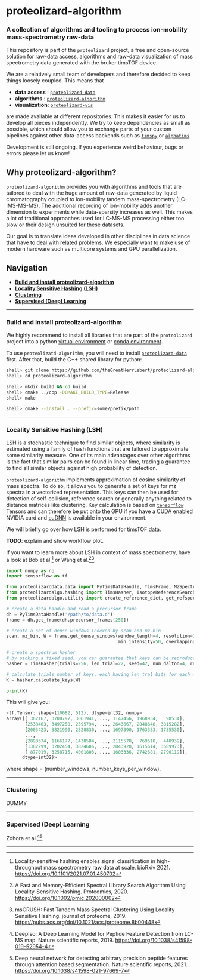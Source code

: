 # proteolizard-algorithm
### A collection of algorithms and tooling to process ion-mobility mass-spectrometry raw-data

This repository is part of the `proteolizard` project, a free and open-source solution 
for raw-data access, algorithms and raw-data visualization of mass spectrometry data generated with 
the bruker timsTOF device.

We are a relatively small team of developers and therefore decided to keep things loosely coupled. 
This means that 

* **data access**  : [`proteolizard-data`](https://github.com/theGreatHerrLebert/proteolizard-data)
* **algorithms**   : [`proteolizard-algorithm`](https://github.com/theGreatHerrLebert/proteolizard-algorithm) 
* **visualization**: [`proteolizard-vis`](https://github.com/theGreatHerrLebert/proteolizard-vis) 

are made available at different repositories. 
This makes it easier for us to develop all pieces independently.
We try to keep dependencies as small as possible, which should allow you to exchange parts of your 
custom pipelines against other data-access backends such as 
[`timspy`](https://github.com/MatteoLacki/timspy) or 
[`alphatims`](https://github.com/MannLabs/alphatims).

Development is still ongoing. 
If you experience weird behaviour, bugs or errors please let us know!


## Why proteolizard-algorithm?
`proteolizard-algorithm` provides you with algorithms and tools that are tailored to deal with the huge 
amount of raw-data generated by liquid chromatography coupled to ion-mobility tandem mass-spectrometry (LC-IMS-MS-MS).
The additional recording of ion-mobility adds another dimension to experiments while 
data-sparsity increases as well. 
This makes a lot of traditional approaches used for LC-MS-MS processing either 
too slow or their design unsuited for these datasets. 

Our goal is to translate ideas developed in other disciplines in data science that have to deal with related problems.
We especially want to make use of modern hardware such as multicore systems and GPU parallelization. 

## Navigation
* [**Build and install proteolizard-algorithm**](#build-and-install-proteolizard-algorithm)
* [**Locality Sensitive Hashing (LSH)**](#locality-sensitive-hashing-(lsh))
* [**Clustering**](#clustering)
* [**Supervised (Deep) Learning**](#supervised-(deep)-learning)

---
### Build and install proteolizard-algorithm
We highly recommend to install all libraries that are part of the `proteolizard` project into a python [virtual environment](https://docs.python.org/3/tutorial/venv.html) or [conda environment](https://docs.conda.io/en/latest/).

To use `proteolizatd-algorithm`, you will need to install [`proteolizard-data`](https://github.com/theGreatHerrLebert/proteolizard-data) first. After that, build the C++ shared library for python:

```sh
shell> git clone https://github.com/theGreatHerrLebert/proteolizard-algorithm
shell> cd proteolizard-algorithm
```

```sh
shell> mkdir build && cd build
shell> cmake ../cpp -DCMAKE_BUILD_TYPE=Release
shell> make
```

```sh
shell> cmake --install . --prefix=some/prefix/path
```
---
### Locality Sensitive Hashing (LSH)
LSH is a stochastic technique to find similar objects, where similarity is estimated using a family of hash functions 
that are tailored to approximate some similarity measure. One of its main advantages over other algorithms is the fact
that similar pairs can be found in linear time, trading a guarantee to find all similar objects against high
probability of detection.

`proteolizard-algorithm` implements approximation of cosine similarity of mass spectra. To do so, it allows you to
generate a set of keys for mz spectra in a vectorized representation. This keys can then be used for detection of 
self-collision, reference search or generally anything related to distance matrices like clustering. Key calculation
is based on [`tensorflow`](https://www.tensorflow.org/) Tensors and can therefore be put onto the GPU if you have a 
[CUDA](https://developer.nvidia.com/cuda-toolkit) enabled NVIDIA card and 
[cuDNN](https://developer.nvidia.com/cudnn) is available in your environment. 

We will briefly go over how LSH is performed for timsTOF data.

**TODO**: explain and show workflow plot.

If you want to learn more about LSH in context of mass spectrometry, have a look at 
Bob et al.[^fn1] or 
Wang et al.[^fn2][^fn3]

```python
import numpy as np
import tensorflow as tf

from proteolizarddata.data import PyTimsDataHandle, TimsFrame, MzSpectrum
from proteolizardalgo.hashing import TimsHasher, IsotopeReferenceSearch, ReferencePattern
from proteolizardalgo.utility import create_reference_dict, get_refspec_list, get_ref_pattern_as_spectra

# create a data handle and read a precursor frame
dh = PyTimsDataHandle('/path/to/data.d')
frame = dh.get_frame(dh.precursor_frames[250])

# create a set of dense windows indexed by scan and mz-bin
scan, mz_bin, W = frame.get_dense_windows(window_length=4, resolution=2, min_peaks=5, 
                                          min_intensity=50, overlapping=True)

# create a spectrum hasher
# by picking a fixed seed, you can guarantee that keys can be reproduced
hasher = TimsHasher(trials=256, len_trial=22, seed=42, num_dalton=4, resolution=2)

# calculate trials number of keys, each having len_tral bits for each window
K = hasher.calculate_keys(W)

print(K)
```
This will give you:
```python
<tf.Tensor: shape=(10682, 512), dtype=int32, numpy=
array([[ 362167, 3700797, 3061941, ..., 1147456, 1968934,   98534],
       [2538463, 3497250, 2595794, ..., 2643667, 2048648, 3815282],
       [2003423, 3821990, 2528830, ..., 1697390, 1763353, 1735530],
       ...,
       [2898374, 1166177, 1438584, ..., 2115578,  769518,  448939],
       [1382299, 3202454, 3824606, ..., 2843920, 1615614, 3689973],
       [ 877019, 3258715, 4001803, ..., 1603336, 2742681, 2790119]],
      dtype=int32)>
```
where shape = (number_windows, number_keys_per_window).

---
### Clustering
DUMMY

---
### Supervised (Deep) Learning
Zohora et al.[^fn4][^fn5]

---
[^fn1]: Locality-sensitive hashing enables signal classification in high-throughput mass spectrometry raw data at scale. 
bioRxiv 2021. https://doi.org/10.1101/2021.07.01.450702 

[^fn2]: A Fast and Memory-Efficient Spectral Library Search Algorithm Using Locality-Sensitive Hashing. 
Proteomics, 2020. https://doi.org/10.1002/pmic.202000002

[^fn3]: msCRUSH: Fast Tandem Mass Spectral Clustering Using Locality Sensitive Hashing.
journal of proteome, 2019. https://pubs.acs.org/doi/10.1021/acs.jproteome.8b00448

[^fn4]: DeepIso: A Deep Learning Model for Peptide Feature Detection from LC-MS map.
Nature scientific reports, 2019. https://doi.org/10.1038/s41598-019-52954-4

[^fn5]: Deep neural network for detecting arbitrary precision peptide features through attention based segmentation.
Nature scientific reports, 2021. https://doi.org/10.1038/s41598-021-97669-7
